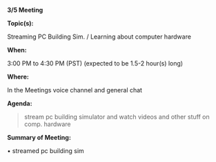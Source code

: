__**3/5 Meeting**__

__**Topic(s):**__

Streaming PC Building Sim. / Learning about computer hardware

__**When:**__

3:00 PM to 4:30 PM (PST) (expected to be 1.5-2 hour(s) long)

__**Where:**__

In the Meetings voice channel and general chat

__**Agenda:**__

>  stream pc building simulator and watch videos and other stuff on comp. hardware


__**Summary of Meeting:**__

•  streamed pc building sim
